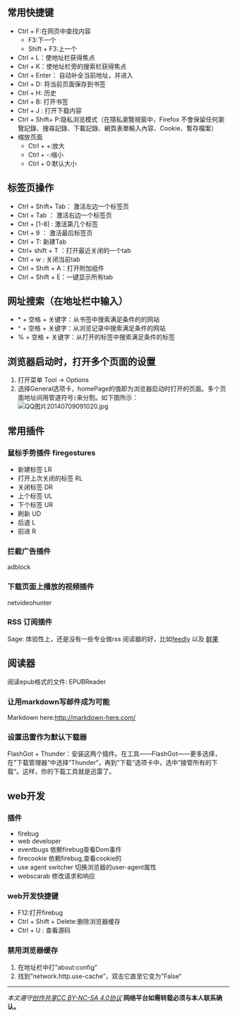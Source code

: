## 常用快捷键
 * Ctrl + F:在网页中查找内容
      * F3:下一个
      * Shift + F3:上一个
* Ctrl + L：使地址栏获得焦点
* Ctrl + K：使地址栏旁的搜索栏获得焦点
* Ctrl + Enter： 自动补全当前地址，并进入
* Ctrl + D: 将当前页面保存到书签
* Ctrl + H: 历史
* Ctrl + B: 打开书签
* Ctrl + J : 打开下载内容
* Ctrl + Shift+ P:隐私浏览模式（在隱私瀏覽視窗中，Firefox 不會保留任何瀏覽記錄、搜尋記錄、下載記錄、網頁表單輸入內容、Cookie、暫存檔案）
* 缩放页面
	* Ctrl + +:放大
	* Ctrl + -:缩小
	* Ctrl + 0:默认大小


##  标签页操作
* Ctrl + Shift+ Tab： 激活左边一个标签页
* Ctrl + Tab ： 激活右边一个标签页
* Ctrl + [1-8] : 激活第几个标签
* Ctrl + 9 ： 激活最后标签页  
* Ctrl + T: 新建Tab
* Ctrl+ shift + T ：打开最近关闭的一个tab
* Ctrl + w : 关闭当前tab 
*  Ctrl + Shift + A：打开附加组件
*  Ctrl + Shift + E：一键显示所有tab

##  网址搜索（在地址栏中输入）
* \* + 空格 + 关键字：从书签中搜索满足条件的的网站 
*  ^ + 空格 + 关键字：从浏览记录中搜索满足条件的网站
* % + 空格 + 关键字：从打开的标签中搜索满足条件的标签

##  浏览器启动时，打开多个页面的设置
   1. 打开菜单 Tool -> Options
   1. 选择General选项卡，homePage的值即为浏览器启动时打开的页面。多个页面地址间用管道符号`|`来分割。如下图所示：
![QQ图片20140709091020.jpg](http://upload-images.jianshu.io/upload_images/16777-14aeadfda6241c7b.jpg)

## 常用插件
###  鼠标手势插件 firegestures
* 新建标签 LR
* 打开上次关闭的标签 RL
* 关闭标签 DR
* 上个标签 UL
* 下个标签 UR
* 刷新 UD
* 后退 L
* 前进 R

###  拦截广告插件 
adblock 

###  下载页面上播放的视频插件 
netvideohunter 

###  RSS 订阅插件
Sage: 体验性上，还是没有一些专业做rss 阅读器的好，比如[feedly]( http://www.feedly.com) 以及 [鲜果](http://xianguo.com/)

##  阅读器
阅读epub格式的文件: EPUBReader 

###  让用markdown写邮件成为可能
Markdown here:http://markdown-here.com/

###  设置迅雷作为默认下载器
FlashGot + Thunder：安装这两个插件。在工具——FlashGot——更多选择，在"下载管理器“中选择”Thunder“，再到”下载“选项卡中，选中”接管所有的下载“。这样，你的下载工具就是迅雷了。 


##  web开发
### 插件
* firebug
* web developer
* eventbugs 依赖firebug查看Dom事件
* firecookie 依赖firebug,查看cookie的
* use agent switcher  切换浏览器的user-agent属性
* webscarab 修改请求和响应


### web开发快捷键
* F12:打开firebug
* Ctrl + Shift + Delete:删除浏览器缓存
* Ctrl + U : 查看源码


###  禁用浏览器缓存
   1.  在地址栏中打”about:config”
   1. 找到”network.http.use-cache”，双击它直至它变为”False“

***

*本文遵守[创作共享CC BY-NC-SA 4.0协议](http://creativecommons.org/licenses/by-nc-sa/4.0/)*
**网络平台如需转载必须与本人联系确认。**
